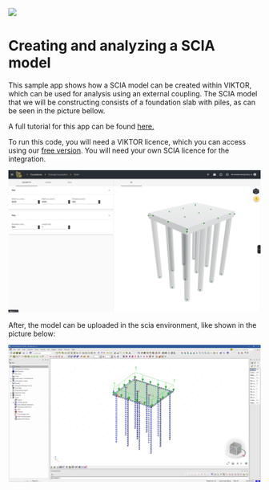 ![](https://img.shields.io/badge/SDK-v12.10.0-blue) <Please check version is the same as specified in requirements.txt>

# Creating and analyzing a SCIA model
This sample app shows how a SCIA model can be created within VIKTOR, which can be used for analysis using an external coupling. 
The SCIA model that we will be constructing consists of a foundation slab with piles, as can be seen in the picture bellow.

A full tutorial for this app can be found [here.](https://docs.viktor.ai/docs/guides/tutorials/scia-model)
  
To run this code, you will need a VIKTOR licence, which you can access using our [free version](https://www.viktor.ai/try-for-free). You will need your own SCIA licence for the integration. 


![](sources/images/scia-visualization-geometries.png)

After, the model can be uploaded in the scia environment, like shown in the picture below:

![](sources/images/scia-model.png)

